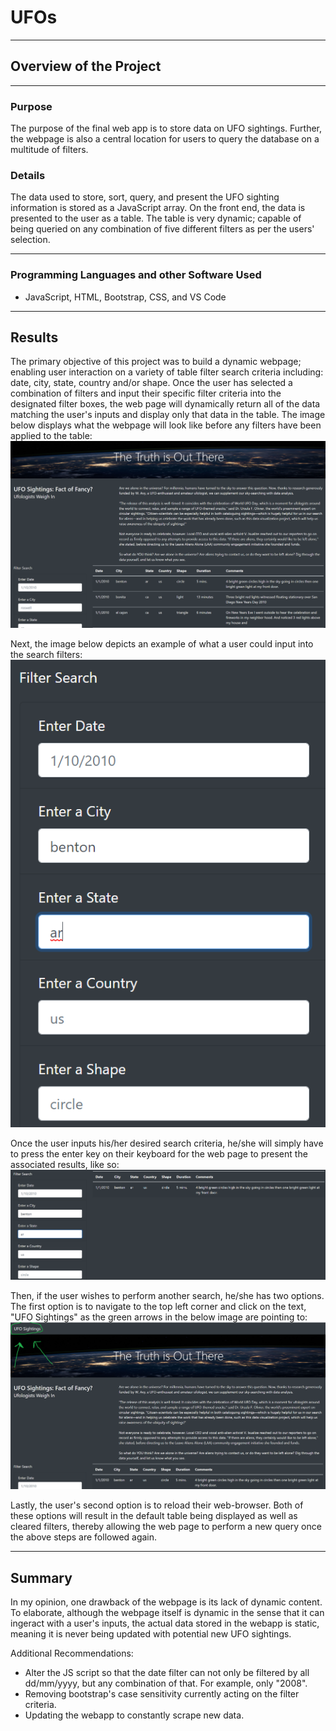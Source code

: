# UFOs
---
## Overview of the Project
---
### Purpose
The purpose of the final web app is to store data on UFO sightings. Further, the webpage is also a central location for users to query the database on a multitude of filters. 

### Details
The data used to store, sort, query, and present the UFO sighting information is stored as a JavaScript array. On the front end, the data is presented to the user as a table. The table is very dynamic; capable of being queried on any combination of five different filters as per the users' selection.

---

### Programming Languages and other Software Used
* JavaScript, HTML, Bootstrap, CSS, and VS Code
---
## Results
The primary objective of this project was to build a dynamic webpage; enabling user interaction on a variety of table filter search criteria including: date, city, state, country and/or shape. Once the user has selected a combination of filters and input their specific filter criteria into the designated filter boxes, the web page will dynamically return all of the data matching the user's inputs and display only that data in the table. The image below displays what the webpage will look like before any filters have been applied to the table: 
![](images/pre_filters.png)

Next, the image below depicts an example of what a user could input into the search filters: 
![](images/filter_input.png)

Once the user inputs his/her desired search criteria, he/she will simply have to press the enter key on their keyboard for the web page to present the associated results, like so: 
![](images/filter_results.png)

Then, if the user wishes to perform another search, he/she has two options. The first option is to navigate to the top left corner and click on the text, "UFO Sightings" as the green arrows in the below image are pointing to:
![](images/refresh.png)

Lastly, the user's second option is to reload their web-browser. Both of these options will result in the default table being displayed as well as cleared filters, thereby allowing the web page to perform a new query once the above steps are followed again. 

---

## Summary
In my opinion, one drawback of the webpage is its lack of dynamic content. To elaborate, although the webpage itself is dynamic in the sense that it can ingeract with a user's inputs, the actual data stored in the webapp is static, meaning it is never being updated with potential new UFO sightings.

Additional Recommendations:
* Alter the JS script so that the date filter can not only be filtered by all dd/mm/yyyy, but any combination of that. For example, only "2008". 
* Removing bootstrap's case sensitivity currently acting on the filter criteria.
* Updating the webapp to constantly scrape new data.
